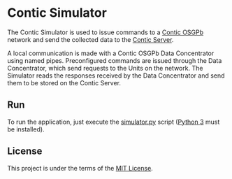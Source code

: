 # Contic Simulator

The Contic Simulator is used to issue commands to a [Contic OSGPb](https://github.com/gviegas/contic-osgpb) network and send the
collected data to the [Contic Server](https://github.com/gviegas/contic-server).

A local communication is made with a Contic OSGPb Data Concentrator using named pipes. Preconfigured commands are issued through the Data Concentrator, which send requests to the Units on the network. The Simulator reads the responses received by the Data Concentrator and send them to be stored on the Contic Server.

## Run

To run the application, just execute the [simulator.py](script/simulator.py) script ([Python 3](https://www.python.org/) must be installed).

## License

This project is under the terms of the [MIT License](LICENSE.md).

